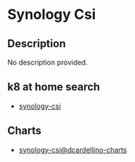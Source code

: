 # Synology Csi

## Description

No description provided.

## k8 at home search

- [synology-csi](https://nanne.dev/k8s-at-home-search/#/synology-csi)

## Charts

- [synology-csi@dcardellino-charts](https://dcardellino.github.io/helm-charts/)
